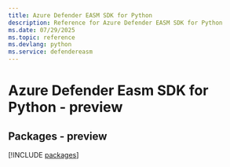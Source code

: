 ```yaml
---
title: Azure Defender EASM SDK for Python
description: Reference for Azure Defender EASM SDK for Python
ms.date: 07/29/2025
ms.topic: reference
ms.devlang: python
ms.service: defendereasm
---
```

# Azure Defender Easm SDK for Python - preview
## Packages - preview
[!INCLUDE [packages](defender-easm-index.md)]